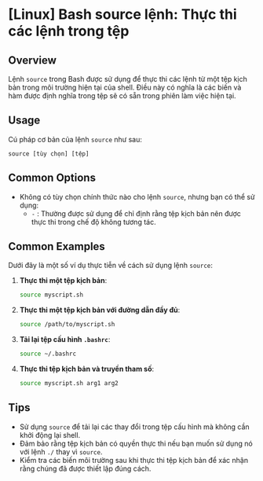 # [Linux] Bash source lệnh: Thực thi các lệnh trong tệp

## Overview
Lệnh `source` trong Bash được sử dụng để thực thi các lệnh từ một tệp kịch bản trong môi trường hiện tại của shell. Điều này có nghĩa là các biến và hàm được định nghĩa trong tệp sẽ có sẵn trong phiên làm việc hiện tại.

## Usage
Cú pháp cơ bản của lệnh `source` như sau:
```
source [tùy chọn] [tệp]
```

## Common Options
- Không có tùy chọn chính thức nào cho lệnh `source`, nhưng bạn có thể sử dụng:
  - `-` : Thường được sử dụng để chỉ định rằng tệp kịch bản nên được thực thi trong chế độ không tương tác.

## Common Examples
Dưới đây là một số ví dụ thực tiễn về cách sử dụng lệnh `source`:

1. **Thực thi một tệp kịch bản**:
   ```bash
   source myscript.sh
   ```

2. **Thực thi một tệp kịch bản với đường dẫn đầy đủ**:
   ```bash
   source /path/to/myscript.sh
   ```

3. **Tải lại tệp cấu hình `.bashrc`**:
   ```bash
   source ~/.bashrc
   ```

4. **Thực thi tệp kịch bản và truyền tham số**:
   ```bash
   source myscript.sh arg1 arg2
   ```

## Tips
- Sử dụng `source` để tải lại các thay đổi trong tệp cấu hình mà không cần khởi động lại shell.
- Đảm bảo rằng tệp kịch bản có quyền thực thi nếu bạn muốn sử dụng nó với lệnh `./` thay vì `source`.
- Kiểm tra các biến môi trường sau khi thực thi tệp kịch bản để xác nhận rằng chúng đã được thiết lập đúng cách.